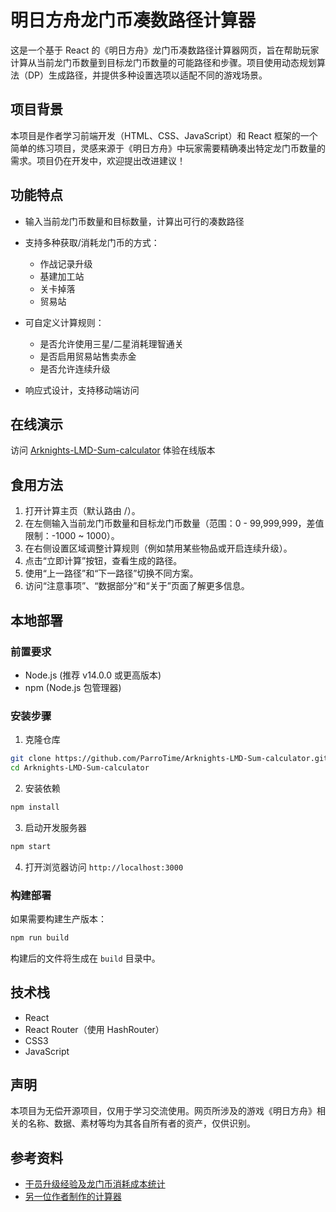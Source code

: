 # 明日方舟龙门币凑数路径计算器

这是一个基于 React 的《明日方舟》龙门币凑数路径计算器网页，旨在帮助玩家计算从当前龙门币数量到目标龙门币数量的可能路径和步骤。项目使用动态规划算法（DP）生成路径，并提供多种设置选项以适配不同的游戏场景。

## 项目背景

本项目是作者学习前端开发（HTML、CSS、JavaScript）和 React 框架的一个简单的练习项目，灵感来源于《明日方舟》中玩家需要精确凑出特定龙门币数量的需求。项目仍在开发中，欢迎提出改进建议！

## 功能特点

- 输入当前龙门币数量和目标数量，计算出可行的凑数路径
- 支持多种获取/消耗龙门币的方式：
  - 作战记录升级
  - 基建加工站
  - 关卡掉落
  - 贸易站

- 可自定义计算规则：
  - 是否允许使用三星/二星消耗理智通关
  - 是否启用贸易站售卖赤金
  - 是否允许连续升级

- 响应式设计，支持移动端访问

## 在线演示

访问 [Arknights-LMD-Sum-calculator](https://parrotime.github.io/Arknights-LMD-Sum-calculator) 体验在线版本

## 食用方法

1. 打开计算主页（默认路由 /）。
2. 在左侧输入当前龙门币数量和目标龙门币数量（范围：0 - 99,999,999，差值限制：-1000 ~ 1000）。
3. 在右侧设置区域调整计算规则（例如禁用某些物品或开启连续升级）。
4. 点击“立即计算”按钮，查看生成的路径。
5. 使用“上一路径”和“下一路径”切换不同方案。
6. 访问“注意事项”、“数据部分”和“关于”页面了解更多信息。

## 本地部署

### 前置要求

- Node.js (推荐 v14.0.0 或更高版本)
- npm (Node.js 包管理器)

### 安装步骤

1. 克隆仓库
```bash
git clone https://github.com/ParroTime/Arknights-LMD-Sum-calculator.git
cd Arknights-LMD-Sum-calculator
```

2. 安装依赖
```bash
npm install
```

3. 启动开发服务器
```bash
npm start
```

4. 打开浏览器访问 `http://localhost:3000`

### 构建部署

如果需要构建生产版本：

```bash
npm run build
```

构建后的文件将生成在 `build` 目录中。

## 技术栈

- React
- React Router（使用 HashRouter）
- CSS3
- JavaScript

## 声明

本项目为无偿开源项目，仅用于学习交流使用。网页所涉及的游戏《明日方舟》相关的名称、数据、素材等均为其各自所有者的资产，仅供识别。

## 参考资料

- [干员升级经验及龙门币消耗成本统计](https://ngabbs.com/read.php?tid=16847042)
- [另一位作者制作的计算器](https://bbs.nga.cn/read.php?tid=21247901)
